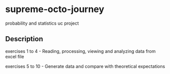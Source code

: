 # supreme-octo-journey
probability and statistics uc project


## Description
exercises 1 to 4 - Reading, processing, viewing and analyzing data from excel file

exercises 5 to 10 - Generate data and compare with theoretical expectations
